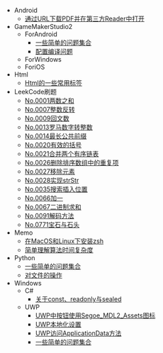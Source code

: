 - Android
	- [通过URL下载PDF并在第三方Reader中打开](Android\通过URL下载PDF并在第三方Reader中打开.md)
- GameMakerStudio2
	- ForAndroid
		- [一些简单的问题集合](GameMakerStudio2\ForAndroid\一些简单的问题集合.md)
		- [配置编译问题](GameMakerStudio2\ForAndroid\配置编译问题.md)
	- ForWindows
	- ForiOS
- Html
	- [Html的一些常用标签](Html\Html的一些常用标签.md)
- LeekCode刷题
	- [No.0001两数之和](LeekCode刷题\No.0001两数之和.md)
	- [No.0007整数反转](LeekCode刷题\No.0007整数反转.md)
	- [No.0009回文数](LeekCode刷题\No.0009回文数.md)
	- [No.0013罗马数字转整数](LeekCode刷题\No.0013罗马数字转整数.md)
	- [No.0014最长公共前缀](LeekCode刷题\No.0014最长公共前缀.md)
	- [No.0020有效的括号](LeekCode刷题\No.0020有效的括号.md)
	- [No.0021合并两个有序链表](LeekCode刷题\No.0021合并两个有序链表.md)
	- [No.0026删除排序数组中的重复项](LeekCode刷题\No.0026删除排序数组中的重复项.md)
	- [No.0027移除元素](LeekCode刷题\No.0027移除元素.md)
	- [No.0028实现strStr](LeekCode刷题\No.0028实现strStr.md)
	- [No.0035搜索插入位置](LeekCode刷题\No.0035搜索插入位置.md)
	- [No.0066加一](LeekCode刷题\No.0066加一.md)
	- [No.0067二进制求和](LeekCode刷题\No.0067二进制求和.md)
	- [No.0091解码方法](LeekCode刷题\No.0091解码方法.md)
	- [No.0771宝石与石头](LeekCode刷题\No.0771宝石与石头.md)
- Memo
	- [在MacOS和Linux下安装zsh](Memo\在MacOS和Linux下安装zsh.md)
	- [简单理解算法时间复杂度](Memo\简单理解算法时间复杂度.md)
- Python
	- [一些简单的问题集合](Python\一些简单的问题集合.md)
	- [对文件的操作](Python\对文件的操作.md)
- Windows
	- C#
		- [关于const、readonly与sealed](Windows\C#\关于const、readonly与sealed.md)
	- UWP
		- [UWP中按钮使用Segoe_MDL2_Assets图标](Windows\UWP\UWP中按钮使用Segoe_MDL2_Assets图标.md)
		- [UWP本地化设置](Windows\UWP\UWP本地化设置.md)
		- [UWP访问ApplicationData方法](Windows\UWP\UWP访问ApplicationData方法.md)
		- [一些简单的问题集合](Windows\UWP\一些简单的问题集合.md)
